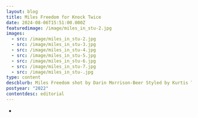 ```yaml
---
layout: blog
title: Miles Freedom for Knock Twice
date: 2024-08-06T15:51:00.000Z
featuredimage: /image/miles_in_stu-2.jpg
images:
  - src: /image/miles_in_stu-2.jpg
  - src: /image/miles_in_stu-3.jpg
  - src: /image/miles_in_stu-4.jpg
  - src: /image/miles_in_stu-5.jpg
  - src: /image/miles_in_stu-6.jpg
  - src: /image/miles_in_stu-7.jpg
  - src: /image/miles_in_stu-.jpg
type: content
descblurb: Miles Freedom shot by Darin Morrison-Beer Styled by Kurtis Tipoff
postyear: "2022"
contentdesc: editorial
---
```

-
